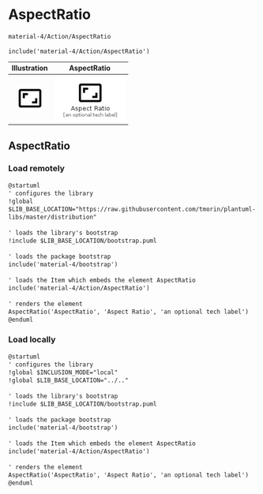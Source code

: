 # AspectRatio


```text
material-4/Action/AspectRatio
```

```text
include('material-4/Action/AspectRatio')
```



| Illustration | AspectRatio |
| :---: | :---: |
| ![illustration for Illustration](../../material-4/Action/AspectRatio.png) | ![illustration for AspectRatio](../../material-4/Action/AspectRatio.Local.png) |




## AspectRatio

### Load remotely
```plantuml
@startuml
' configures the library
!global $LIB_BASE_LOCATION="https://raw.githubusercontent.com/tmorin/plantuml-libs/master/distribution"

' loads the library's bootstrap
!include $LIB_BASE_LOCATION/bootstrap.puml

' loads the package bootstrap
include('material-4/bootstrap')

' loads the Item which embeds the element AspectRatio
include('material-4/Action/AspectRatio')

' renders the element
AspectRatio('AspectRatio', 'Aspect Ratio', 'an optional tech label')
@enduml
```

### Load locally
```plantuml
@startuml
' configures the library
!global $INCLUSION_MODE="local"
!global $LIB_BASE_LOCATION="../.."

' loads the library's bootstrap
!include $LIB_BASE_LOCATION/bootstrap.puml

' loads the package bootstrap
include('material-4/bootstrap')

' loads the Item which embeds the element AspectRatio
include('material-4/Action/AspectRatio')

' renders the element
AspectRatio('AspectRatio', 'Aspect Ratio', 'an optional tech label')
@enduml
```

